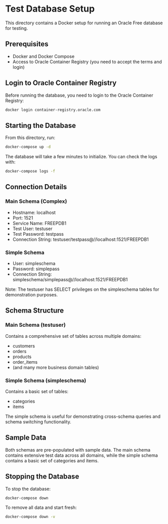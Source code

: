 # Test Database Setup

This directory contains a Docker setup for running an Oracle Free database for testing.

## Prerequisites

- Docker and Docker Compose
- Access to Oracle Container Registry (you need to accept the terms and login)

## Login to Oracle Container Registry

Before running the database, you need to login to the Oracle Container Registry:

```bash
docker login container-registry.oracle.com
```

## Starting the Database

From this directory, run:

```bash
docker-compose up -d
```

The database will take a few minutes to initialize. You can check the logs with:

```bash
docker-compose logs -f
```

## Connection Details

### Main Schema (Complex)
- Hostname: localhost
- Port: 1521
- Service Name: FREEPDB1
- Test User: testuser
- Test Password: testpass
- Connection String: testuser/testpass@//localhost:1521/FREEPDB1

### Simple Schema
- User: simpleschema
- Password: simplepass
- Connection String: simpleschema/simplepass@//localhost:1521/FREEPDB1

Note: The testuser has SELECT privileges on the simpleschema tables for demonstration purposes.

## Schema Structure

### Main Schema (testuser)
Contains a comprehensive set of tables across multiple domains:
- customers
- orders
- products
- order_items
- (and many more business domain tables)

### Simple Schema (simpleschema)
Contains a basic set of tables:
- categories
- items

The simple schema is useful for demonstrating cross-schema queries and schema switching functionality.

## Sample Data

Both schemas are pre-populated with sample data. The main schema contains extensive test data across all domains, while the simple schema contains a basic set of categories and items.

## Stopping the Database

To stop the database:

```bash
docker-compose down
```

To remove all data and start fresh:

```bash
docker-compose down -v
```